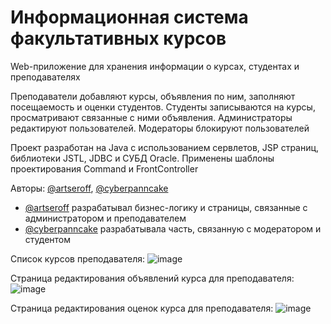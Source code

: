 # Информационная система факультативных курсов

Web-приложение для хранения информации о курсах, студентах и преподавателях 

Преподаватели добавляют курсы, объявления по ним, заполняют посещаемость и оценки студентов. Студенты записываются на курсы, просматривают связанные с ними объявления. Администраторы редактируют пользователей. Модераторы блокируют пользователей

Проект разработан на Java с использованием сервлетов, JSP страниц, библиотеки JSTL, JDBC и СУБД Oracle. Применены шаблоны проектирования Command и FrontController

Авторы: [@artseroff](https://github.com/artseroff), [@cyberpanncake](https://github.com/cyberpanncake)

- [@artseroff](https://github.com/artseroff) разрабатывал бизнес-логику и страницы, связанные с администратором и преподавателем
- [@cyberpanncake](https://github.com/cyberpanncake) разрабатывала часть, связанную с модератором и студентом

Список курсов преподавателя:
![image](https://github.com/user-attachments/assets/30476a36-b3d0-4427-9499-1821bbaa9bc6)

Страница редактирования объявлений курса для преподавателя:
![image](https://github.com/user-attachments/assets/4e082d07-212f-4860-96c3-edd9414f1ee4)

Страница редактирования оценок курса для преподавателя:
![image](https://github.com/user-attachments/assets/b153b2c2-7a5c-4bdf-aabf-849ab2c52782)
